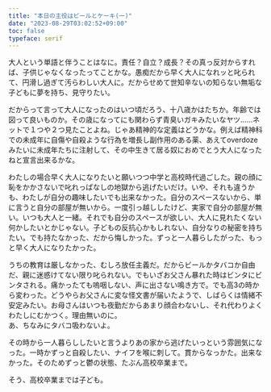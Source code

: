 ```yaml
---
title: "本日の主役はビールとケーキ(一)"
date: "2023-08-29T03:02:52+09:00"
toc: false
typeface: serif
---
```

大人という単語と伴うことはなに。責任？自立？成長？その真っ反対からすれば、子供じゃなくなったってことかな。愚痴だから早く大人になれッと叱られて、円滑し過ぎて汚らわしい大人に。だからせめて世知辛ないの知らない無垢な子どもに夢を持ち、見守りたい。

だからって言って大人になったのはいつ頃だろう、十八歳かはたちか。年齢では図って良いものか。その歳になってにも関わらず青臭いガキみたいなヤツ……ネットで１つや２つ見たことよね。じゃあ精神的な定義はどうかな。例えば精神科での未成年に自傷や自殺ような行為を増長し副作用のある薬、あえてoverdozeみたいに未成年たちに注射して、その中生きて居る奴におめでとう大人になったねと宣言出来るかな。

わたしの場合早く大人になりたいと願いつつ中学と高校時代過ごした。親の顔に恥をかかさないで叱れっぱなしの地獄から逃げたいだけ。いや、それも違うかも、わたしが自分の趣味したいでも出来なかった。自分のスペースないから、単に言うと自分の部屋が無いから。一度引っ越ししたけど、実家で自分の部屋が無い。いつも大人と一緒。それでも自分のスペースが欲しい、大人に見れたくない何かしたいとかじゃない。子どもの反抗心かもしれない、自分なりの秘密を持ちたい。でも持たなかった、だから悔しかった。ずっと一人暮らしたがった、もっと早く大人になりたかった。

うちの教育は厳しなかった、むしろ放任主義だ。だからビールかタバコか自由だ、親に迷惑けてない限り叱られない。でもいざお父さん暴れた時はビンタにビンタされる。痛かったても嗚咽しない、声に出さない鳴き方で。でも高3の時から変わった。どうやらお父さんに変な怪文書が届いたようで、しばらくは情緒不安定みたい。お母さんはいつも夜勤だからあまり顔合わないし、それ代わりよくわたしにむかつく。理由無いのに。  
あ、ちなみにタバコ吸わないよ。

その時から一人暮らししたいと言うよりあの家から逃げたいっという雰囲気になった。一時かずっと自殺したい、ナイフを喉に刺して。貫からなっかた。出来なかった。そのためずっと鬱の状態、たぶん高校卒業まで。

そう、高校卒業までは子ども。

  



